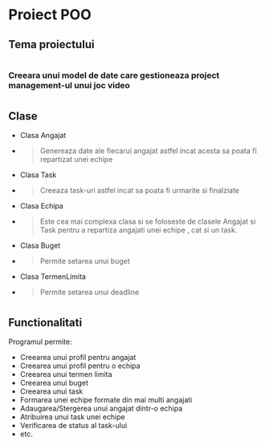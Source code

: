 # Proiect POO

## Tema proiectului
#
### Creeara unui model de date care gestioneaza project management-ul unui joc video



#
## Clase


* Clasa Angajat
* >Genereaza date ale fiecarui angajat astfel incat acesta sa poata fi repartizat unei echipe
* Clasa Task
* >Creeaza task-uri astfel incat sa poata fi urmarite si finalziate
* Clasa Echipa
* >Este cea mai complexa clasa si se foloseste de clasele Angajat si Task pentru a repartiza angajati unei echipe , cat si un task.
* Clasa Buget
* >Permite setarea unui buget 
* Clasa TermenLimita
* >Permite setarea unui deadline

#
## Functionalitati

Programul permite:

* Creearea unui profil pentru angajat
* Creearea unui profil pentru o echipa 
* Creearea unui termen limita
* Creearea unui buget
* Creearea unui task
* Formarea unei echipe formate din mai multi angajati
* Adaugarea/Stergerea unui angajat dintr-o echipa
* Atribuirea unui task unei echipe
* Verificarea de status al task-ului
* etc.


